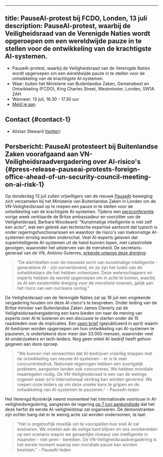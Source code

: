 

---
title: PauseAI-protest bij FCDO, Londen, 13 juli
description: PauseAI-protest, waarbij de Veiligheidsraad van de Verenigde Naties wordt opgeroepen om een wereldwijde pauze in te stellen voor de ontwikkeling van de krachtigste AI-systemen.
---
- PauseAI-protest, waarbij de Veiligheidsraad van de Verenigde Naties wordt opgeroepen om een wereldwijde pauze in te stellen voor de ontwikkeling van de krachtigste AI-systemen.
- Waar: buiten het Ministerie van Buitenlandse Zaken, Gemenebest en Ontwikkeling (FCDO), King Charles Street, Westminster, Londen, SW1A 2AH
- Wanneer: 13 juli, 16.30 - 17.30 uur
- [Meld je aan](https://docs.google.com/forms/d/e/1FAIpQLSfW_E_Q92EEdv6AwHdsEbyR66tOUByo-wFrc3SU4zIL6HTjxw/viewform?usp%253Dsf_link)

## Contact {#contact-1}

- Alistair Steward ([twitter](https://twitter.com/alistair___s))

## Persbericht: PauseAI protesteert bij Buitenlandse Zaken voorafgaand aan VN-Veiligheidsraadvergadering over AI-risico's {#press-release-pauseai-protests-foreign-office-ahead-of-un-security-council-meeting-on-ai-risk-1}

Op donderdag 13 juli zullen vrijwilligers van de nieuwe [PauseAI](http://pauseai.info/)-beweging zich verzamelen bij het Ministerie van Buitenlandse Zaken in Londen om de VN-Veiligheidsraad op te roepen een pauze in te stellen voor de ontwikkeling van de krachtigste AI-systemen. Tijdens een [persconferentie](https://youtu.be/USap-tFrTDc?t=3235) vorige week verklaarde de Britse ambassadeur en voorzitter van de Veiligheidsraad, Barbara Woodward: "Kunstmatige intelligentie is niet zelf een actor", wat een gebrek aan technische expertise aantoont dat typisch is onder regeringsfunctionarissen en waardoor de risico's van toekomstige AI-systemen ernstig worden onderschat. Veel AI-experts geloven dat superintelligente AI-systemen uit de hand kunnen lopen, met catastrofale gevolgen, waaronder het uitsterven van de mensheid. De secretaris-generaal van de VN, António Guterres, [erkende onlangs deze dreiging](https://press.un.org/en/2023/sgsm21832.doc.htm):

> "De alarmbellen over de nieuwste vorm van kunstmatige intelligentie - generatieve AI - zijn oorverdovend, en ze zijn het luidst van de ontwikkelaars die het hebben ontworpen. Deze wetenschappers en experts hebben de wereld opgeroepen om in actie te komen, waarbij ze AI een existentiële dreiging voor de mensheid noemen, gelijk aan het risico van een nucleaire oorlog."

De Veiligheidsraad van de Verenigde Naties zal op 18 juli een ongekende vergadering houden om deze AI-risico's te bespreken. Onder leiding van de Britse minister van Buitenlandse Zaken James Cleverly zal de Veiligheidsraadvergadering een kans bieden om naar de mening van experts over AI te luisteren en een discussie te starten onder de 15 raadsleden over de implicaties. Een [open brief](https://futureoflife.org/open-letter/pause-giant-ai-experiments/) (gepubliceerd in april) waarin AI-bedrijven worden opgeroepen om hun ontwikkeling van AI-systemen te pauzeren, is ondertekend door meer dan 33.000 mensen, waaronder veel AI-onderzoekers en tech-leiders. Nog geen enkel AI-bedrijf heeft gehoor gegeven aan deze oproep.

> "We kunnen niet verwachten dat AI-bedrijven vrijwillig stoppen met de ontwikkeling van nieuwe AI-systemen - er is te veel concurrentiedruk. Nationale regeringen hebben een soortgelijk probleem, aangezien landen ook concurreren. We hebben mondiale maatregelen nodig. De VN-Veiligheidsraad is een van de weinige organen waar zo'n internationaal verdrag kan worden gevormd. We roepen onze leiders op om deze unieke kans te grijpen en de ontwikkeling van AI-systemen te pauzeren." - PauseAI-leden

Het Verenigd Koninkrijk neemt momenteel het internationale voortouw in AI-veiligheidsregulering, aangezien de regering [op 7 juni aankondigde](https://www.gov.uk/government/news/uk-to-host-first-global-summit-on-artificial-intelligence) dat het deze herfst de eerste AI-veiligheidstop zal organiseren. De demonstranten zijn echter bang dat er te weinig actie zal worden ondernomen, te laat:

> "Het is ongelooflijk moeilijk om te voorspellen hoe snel AI zal evolueren. We moeten aan de veilige kant blijven en ons voorbereiden op een scenario waarin we gevaarlijke niveaus van intelligentie in maanden - niet jaren - bereiken. De VN-Veiligheidsraadvergadering is het eerste moment waarop een mondiale pauze kan worden besloten." - PauseAI-leden